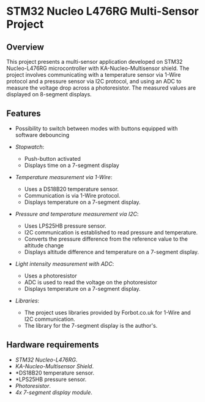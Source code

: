 # STM32 Nucleo L476RG Multi-Sensor Project

## Overview

This project presents a multi-sensor application developed on STM32 Nucleo-L476RG microcontroller with KA-Nucleo-Multisensor shield. The project involves communicating with a temperature sensor via 1-Wire protocol and a pressure sensor via I2C protocol, and using an ADC to measure the voltage drop across a photoresistor. The measured values are displayed on 8-segment displays.

## Features
- Possibility to switch between modes with buttons equipped with software debouncing

- *Stopwatch*:
  - Push-button activated
  - Displays time on a 7-segment display

- *Temperature measurement via 1-Wire*: 
  - Uses a DS18B20 temperature sensor.
  - Communication is via 1-Wire protocol.
  - Displays temperature on a 7-segment display.

- *Pressure and temperature measurement via I2C*:
  - Uses LPS25HB pressure sensor.
  - I2C communication is established to read pressure and temperature.
  - Converts the pressure difference from the reference value to the altitude change
  - Displays altitude difference and temperature on a 7-segment display.

- *Light intensity measurement with ADC*:
  - Uses a photoresistor
  - ADC is used to read the voltage on the photoresistor
  - Displays temperature on a 7-segment display.

- *Libraries*:
  - The project uses libraries provided by Forbot.co.uk for 1-Wire and I2C communication.
  - The library for the 7-segment display is the author's.

## Hardware requirements

- *STM32 Nucleo-L476RG*.
- *KA-Nucleo-Multisensor Shield*.
- *DS18B20 temperature sensor.
- *LPS25HB pressure sensor.
- *Photoresistor*.
- *4x 7-segment display module*.

